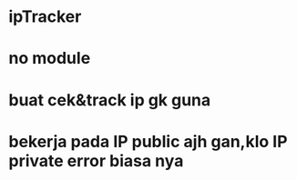 # ipTracker
# no module
# buat cek&track ip gk guna
# bekerja pada IP public ajh gan,klo IP private error biasa nya
